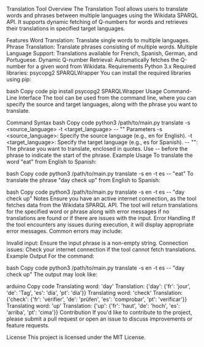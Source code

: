 Translation Tool
Overview
The Translation Tool allows users to translate words and phrases between multiple languages using the Wikidata SPARQL API. It supports dynamic fetching of Q-numbers for words and retrieves their translations in specified target languages.

Features
Word Translation: Translate single words to multiple languages.
Phrase Translation: Translate phrases consisting of multiple words.
Multiple Language Support: Translations available for French, Spanish, German, and Portuguese.
Dynamic Q-number Retrieval: Automatically fetches the Q-number for a given word from Wikidata.
Requirements
Python 3.x
Required libraries:
psycopg2
SPARQLWrapper
You can install the required libraries using pip:

bash
Copy code
pip install psycopg2 SPARQLWrapper
Usage
Command-Line Interface
The tool can be used from the command line, where you can specify the source and target languages, along with the phrase you want to translate.

Command Syntax
bash
Copy code
python3 /path/to/main.py translate -s <source_language> -t <target_language> -- "<phrase>"
Parameters
-s <source_language>: Specify the source language (e.g., en for English).
-t <target_language>: Specify the target language (e.g., es for Spanish).
-- "<phrase>": The phrase you want to translate, enclosed in quotes. Use -- before the phrase to indicate the start of the phrase.
Example Usage
To translate the word "eat" from English to Spanish:

bash
Copy code
python3 /path/to/main.py translate -s en -t es -- "eat"
To translate the phrase "day check up" from English to Spanish:

bash
Copy code
python3 /path/to/main.py translate -s en -t es -- "day check up"
Notes
Ensure you have an active internet connection, as the tool fetches data from the Wikidata SPARQL API.
The tool will return translations for the specified word or phrase along with error messages if no translations are found or if there are issues with the input.
Error Handling
If the tool encounters any issues during execution, it will display appropriate error messages. Common errors may include:

Invalid input: Ensure the input phrase is a non-empty string.
Connection issues: Check your internet connection if the tool cannot fetch translations.
Example Output
For the command:

bash
Copy code
python3 /path/to/main.py translate -s en -t es -- "day check up"
The output may look like:

arduino
Copy code
Translating word: 'day'
Translation: {'day': {'fr': 'jour', 'de': 'Tag', 'es': 'día', 'pt': 'dia'}}
Translating word: 'check'
Translation: {'check': {'fr': 'vérifier', 'de': 'prüfen', 'es': 'comprobar', 'pt': 'verificar'}}
Translating word: 'up'
Translation: {'up': {'fr': 'haut', 'de': 'hoch', 'es': 'arriba', 'pt': 'cima'}}
Contribution
If you'd like to contribute to the project, please submit a pull request or open an issue to discuss improvements or feature requests.

License
This project is licensed under the MIT License.
